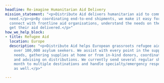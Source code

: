 ```yaml
---
headline: Re-imagine Humanitarian Aid Delivery
mission_statement: "<p>Distribute Aid delivers humanitarian aid to communities in
  need.</p><p>By coordinating end-to-end shipments, we make it easy for donors to
  connect with frontline aid organisations, understand the needs on the ground, and
  get their aid delivered.</p>"
how_we_help_block:
- title: Refugee Aid
  location: Europe
  description: "<p>Distribute Aid helps European grassroots refugee aid groups support
    over 100,000 asylum seekers. We assist with every point in the supply chain: assessing
    needs, gathering supplies at home or from in-kind donors, coordinating shipments,
    and advising on distributions. We currently send several regular shipments each
    month to multiple destinations and handle specialty/emergency response shipments
    as well.</p>"

---
```

